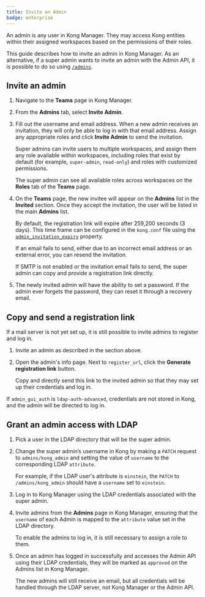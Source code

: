 ```yaml
---
title: Invite an Admin
badge: enterprise
---
```


An admin is any user in Kong Manager. They may access
Kong entities within their assigned workspaces based
on the permissions of their roles.

This guide describes how to invite an admin in Kong
Manager. As an alternative, if a super admin wants to
invite an admin with the Admin API, it is possible to
do so using
[`/admins`](/gateway/{{page.kong_version}}/admin-api/admins/reference/#invite-an-admin).

## Invite an admin

1. Navigate to the **Teams** page in Kong Manager.

2. From the **Admins** tab, select **Invite Admin**.

3. Fill out the username and email address. When a new admin receives an
invitation, they will only be able to log in with that email address. Assign any appropriate roles and click **Invite Admin** to send the invitation.

     Super admins can invite users to multiple workspaces, and
    assign them any role available within workspaces, including roles that exist by default (for example, `super-admin`, `read-only`) and roles with customized permissions.

    The super admin can see all available roles across
    workspaces on the **Roles** tab of the **Teams** page.


4. On the **Teams** page, the new invitee will appear on the **Admins** list in the **Invited** section.
Once they accept the invitation, the user will be listed in the main **Admins** list.

    By default, the registration link will expire after 259,200
    seconds (3 days). This time frame can be configured in the `kong.conf`
    file using the [`admin_invitation_expiry`](/gateway/{{page.kong_version}}/reference/configuration) property.

    If an email fails to send, either due to an incorrect email
    address or an external error, you can resend the invitation.

    If SMTP is not enabled or the invitation email fails to send,
    the super admin can copy and provide a registration link directly.

5. The newly invited admin will have the ability to set a password. If the admin ever forgets the password, they can  reset it through a recovery email.

## Copy and send a registration link

If a mail server is not yet set up, it is still possible to invite admins to register and log in.

1. Invite an admin as described in the section above.

2. Open the admin's info page. Next to `register_url`, click the **Generate registration link** button.

    Copy and directly send this link to the invited admin so that they may set
    up their credentials and log in.

If `admin_gui_auth` is `ldap-auth-advanced`, credentials are not stored in Kong, and the admin will be directed to log in.

## Grant an admin access with LDAP

1. Pick a user in the LDAP directory that will be the super admin.

2. Change the super admin’s username in Kong by making a `PATCH` request to
`admins/kong_admin` and setting the value of `username` to the corresponding
LDAP `attribute`.

    For example, if the LDAP user's attribute is `einstein`,
    the `PATCH` to `/admins/kong_admin` should have a `username` set to `einstein`.

3. Log in to Kong Manager using the LDAP credentials associated with the super
admin.

4. Invite admins from the **Admins** page in Kong Manager, ensuring that the
`username` of each Admin is mapped to the `attribute` value set in the LDAP
directory.

    To enable the admins to log in, it is still necessary
    to assign a role to them.

5. Once an admin has logged in successfully and accesses the Admin API using
their LDAP credentials, they will be marked as `approved` on the Admins list
in Kong Manager.

    The new admins will still receive an email, but all
    credentials will be handled through the LDAP server, not Kong Manager
    or the Admin API.

